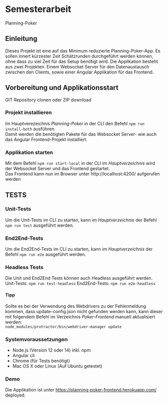 # Semesterarbeit
Planning-Poker

## Einleitung
Dieses Projekt ist eine auf das Minimum reduzierte Planning-Poker-App. Es sollen innert kürzester Zeit Schätzrunden durchgeführt werden können, ohne dass zu viel Zeit für das Setup benötigt wird. 
Die Applikation besteht aus zwei Projekten. Einem Websocket Server für den Datenaustausch zwischen den Clients, sowie einer Angular Applikation für das Frontend.

## Vorbereitung und Applikationsstart
GIT Repository clonen oder ZIP download

### Projekt installieren
Im Hauptverezeichnis *Planning-Poker* in der CLI den Befehl `npm run install-both` ausführen.   
Damit werden die benötigten Pakete für das Websocket Server- wie auch das Angular Frontend-Projekt installiert.

### Applikation starten
Mit dem Befehl `npm run start-local` in der CLI im *Hauptverzeichnis* wird der Websocket Server und das Frontend gestartet.   
Das Frontend kann nun im Browser unter http://localhost:4200/ aufgerufen werden


## TESTS
### Unit-Tests
Um die Unit-Tests im CLI zu starten, kann im *Hauptverzeichnis* der Befehl `npm run test` ausgeführt werden.   

### End2End-Tests
Um die End2End-Tests im CLI zu starten, kann im *Hauptverzeichnis* der Befehl `npm run e2e` ausgeführt werden.   

### Headless Tests
Die Unit und End2End Tests können auch Headless ausgeführt werden.   
Unit-Tests: `npm run test-headless`
End2End-Tests: `npm run e2e-headless`

#### Tipp
Sollte es bei der Verwendung des Webdrivers zu der Fehlermeldung kommen, dass update-config.json  nicht gefunden werden kann, kann dieser mit folgendem Befehl im Verzeichnis *Poker-Frontend* manuell aktualisiert werden:   
`node_modules/protractor/bin/webdriver-manager update`   


### Systemvoraussetzungen
- Node.js (Version 12 oder 14) inkl. npm
- Angular cli
- Chrome (für Tests benötigt)
- Mac OS X oder Linux (Auf Ubuntu getestet)   

### Demo
Die Applikation ist unter https://planning-poker-frontend.herokuapp.com/ deployed.   
